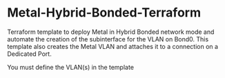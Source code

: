 # Metal-Hybrid-Bonded-Terraform

Terraform template to deploy Metal in Hybrid Bonded network mode and automate the creation of the subinterface for the VLAN on Bond0. This template also creates the Metal VLAN and attaches it to a connection on a Dedicated Port.

You must define the VLAN(s) in the template
